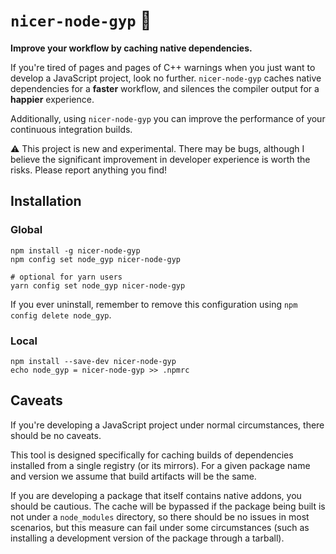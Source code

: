 # `nicer-node-gyp` 🌾

**Improve your workflow by caching native dependencies.**

If you're tired of pages and pages of C++ warnings when you just want to develop a JavaScript project, look no further. `nicer-node-gyp` caches native dependencies for a **faster** workflow, and silences the compiler output for a **happier** experience.

Additionally, using `nicer-node-gyp` you can improve the performance of your continuous integration builds.

⚠️ This project is new and experimental. There may be bugs, although I believe the significant improvement in developer experience is worth the risks. Please report anything you find!

## Installation

### Global

```
npm install -g nicer-node-gyp
npm config set node_gyp nicer-node-gyp

# optional for yarn users
yarn config set node_gyp nicer-node-gyp
```

If you ever uninstall, remember to remove this configuration using `npm config delete node_gyp`.


### Local

```
npm install --save-dev nicer-node-gyp
echo node_gyp = nicer-node-gyp >> .npmrc
```

## Caveats

If you're developing a JavaScript project under normal circumstances, there should be no caveats.

This tool is designed specifically for caching builds of dependencies installed from a single registry (or its mirrors). For a given package name and version we assume that build artifacts will be the same.

If you are developing a package that itself contains native addons, you should be cautious. The cache will be bypassed if the package being built is not under a `node_modules` directory, so there should be no issues in most scenarios, but this measure can fail under some circumstances (such as installing a development version of the package through a tarball).
